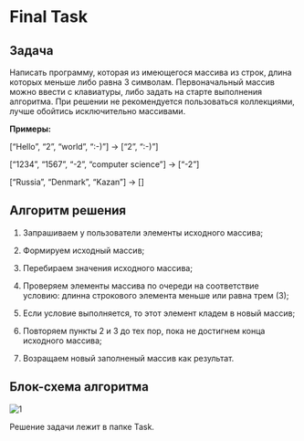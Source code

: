 # Final Task

## Задача

Написать программу, которая из имеющегося массива из строк, длина которых меньше либо равна 3 символам. Первоначальный массив можно ввести с клавиатуры, либо задать на старте выполнения алгоритма. При решении не рекомендуется пользоваться коллекциями, лучше обойтись исключительно массивами.

**Примеры:**

[“Hello”, “2”, “world”, “:-)”] → [“2”, “:-)”] 

[“1234”, “1567”, “-2”, “computer science”] → [“-2”] 

[“Russia”, “Denmark”, “Kazan”] → []

## Алгоритм решения

1. Запрашиваем у пользователи элементы исходного массива; 

2. Формируем исходный массив; 

3. Перебираем значения исходного массива; 

4. Проверяем элементы массива по очереди на соответствие условию: длинна строкового элемента меньше или равна трем (3); 

5. Если условие выполняется, то этот элемент кладем в новый массив; 

6. Повторяем пункты 2 и 3 до тех пор, пока не достигнем конца исходного массива; 

7. Возращаем новый заполненый массив как результат. 

## Блок-схема алгоритма

![1](https://user-images.githubusercontent.com/113132692/201841426-f0c29724-9de0-4d6a-bf56-ba8e59e6cf43.jpg)

Решение задачи лежит в папке Task.
